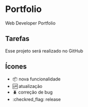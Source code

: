 # Portfolio

Web Developer Portfolio

## Tarefas

Esse projeto será realizado no GitHub

## Ícones

- :package: nova funcionalidade
- :up: atualização
- :beetle: correção de bug
- :checkred_flag: release